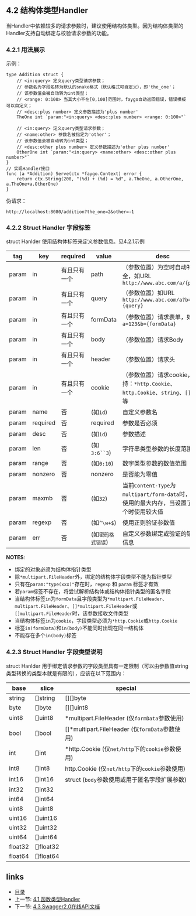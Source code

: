 ## 4.2 结构体类型Handler

当Handler中依赖较多的请求参数时，建议使用结构体类型。因为结构体类型的Handler支持自动绑定与校验请求参数的功能。

### 4.2.1 用法展示

示例：

```
type Addition struct {
	// <in:query> 定义query类型请求参数；
	// 参数名为字段名转为默认的snake格式（默认格式可自定义），即'the_one'；
	// 该参数值会被自动转为int类型；
	// <range: 0:100> 当其大小不在[0,100]范围时，faygo自动返回错误，错误模板可以自定义；
	// <desc:plus number> 定义参数描述为'plus number'
	TheOne int `param:"<in:query> <desc:plus number> <range: 0:100>"`

	// <in:query> 定义query类型请求参数；
	// <name:other> 参数名被指定为'other'；
	// 该参数值会被自动转为int类型；
	// <desc:other plus number> 定义参数描述为'other plus number'
	OtherOne int `param:"<in:query> <name:other> <desc:other plus number>"`
}
// 实现Handler接口
func (a *Addition) Serve(ctx *faygo.Context) error {
	return ctx.String(200, "(%d) + (%d) = %d", a.TheOne, a.OtherOne, a.TheOne+a.OtherOne)
}
```

伪请求：
```
http://localhost:8080/addition?the_one=2&other=-1
```

### 4.2.2 Struct Handler 字段标签

struct Hanlder 使用结构体标签来定义参数信息。见4.2.1示例

tag   |   key    | required |     value     |   desc
------|----------|----------|---------------|----------------------------------
param |    in    | 有且只有一个 |     path      | （参数位置）为空时自动补全，如URL `http://www.abc.com/a/{path}`
param |    in    | 有且只有一个 |     query     | （参数位置）如URL `http://www.abc.com/a?b={query}`
param |    in    | 有且只有一个 |     formData  | （参数位置）请求表单，如 `a=123&b={formData}`
param |    in    | 有且只有一个 |     body      | （参数位置）请求Body
param |    in    | 有且只有一个 |     header    | （参数位置）请求头
param |    in    | 有且只有一个 |     cookie    | （参数位置）请求cookie，支持：`*http.Cookie`、`http.Cookie`、`string`、`[]byte`等
param |   name   |      否      |     (如`id`)   | 自定义参数名
param | required |      否      |   required    | 参数是否必须
param |   desc   |      否      |     (如`id`)   | 参数描述
param |   len    |      否      |   (如`3:6``3`)  | 字符串类型参数的长度范围
param |   range  |      否      |   (如`0:10`)   | 数字类型参数的数值范围
param |  nonzero |      否      |    nonzero    | 是否能为零值
param |   maxmb  |      否      |    (如`32`)    | 当前`Content-Type`为`multipart/form-data`时，允许使用的最大内存，当设置了多个时使用较大值
param |  regexp  |      否      |   (如`^\w+$`)  | 使用正则验证参数值
param |   err    |      否      |(如`密码格式错误`)| 自定义参数绑定或验证的错误信息

**NOTES**:
* 绑定的对象必须为结构体指针类型
* 除`*multipart.FileHeader`外，绑定的结构体字段类型不能为指针类型
* 只有在`param:"type(xxx)"`存在时，`regexp` 和 `param` 标签才有效
* 若`param`标签不存在，将尝试解析结构体或结构体指针类型的匿名字段
* 当结构体标签`in`为`formData`且字段类型为`*multipart.FileHeader`、`multipart.FileHeader`、`[]*multipart.FileHeader`或`[]multipart.FileHeader`时，该参数接收文件类型
* 当结构体标签`in`为`cookie`，字段类型必须为`*http.Cookie`或`http.Cookie`
* 标签`in(formData)`和`in(body)`不能同时出现在同一结构体
* 不能存在多个`in(body)`标签

### 4.2.3 Struct Handler 字段类型说明

struct Hanlder 用于绑定请求参数的字段类型具有一定限制（可以由参数值string类型转换的类型本就是有限的），应该在以下范围内：

base    |   slice    | special
--------|------------|-------------------------------------------------------
string  |  []string  | [][]byte
byte    |  []byte    | [][]uint8
uint8   |  []uint8   | *multipart.FileHeader (仅`formData`参数使用)
bool    |  []bool    | []*multipart.FileHeader (仅`formData`参数使用)
int     |  []int     | *http.Cookie (仅`net/http`下的`cookie`参数使用)
int8    |  []int8    | http.Cookie (仅`net/http`下的`cookie`参数使用)
int16   |  []int16   | struct (`body`参数使用或用于匿名字段扩展参数)
int32   |  []int32   |
int64   |  []int64   |
uint8   |  []uint8   |
uint16  |  []uint16  |
uint32  |  []uint32  |
uint64  |  []uint64  |
float32 |  []float32 |
float64 |  []float64 |

## links

* [目录](<../README_ZH.md>)
* 上一节: [4.1 函数类型Handler](<04.01.md>)
* 下一节: [4.3 Swagger2.0在线API文档](<04.03.md>)

